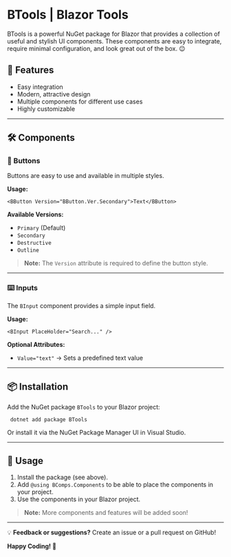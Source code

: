 # BTools | Blazor Tools

BTools is a powerful NuGet package for Blazor that provides a collection of useful and stylish UI components. These components are easy to integrate, require minimal configuration, and look great out of the box. 😉

## 📌 Features
- Easy integration
- Modern, attractive design
- Multiple components for different use cases
- Highly customizable

---

## 🛠 Components

### 🔘 Buttons
Buttons are easy to use and available in multiple styles.

**Usage:**
```razor
<BButton Version="BButton.Ver.Secondary">Text</BButton>
```

**Available Versions:**
- `Primary` (Default)
- `Secondary`
- `Destructive`
- `Outline`

> **Note:** The `Version` attribute is required to define the button style.

---

### ⌨️ Inputs
The `BInput` component provides a simple input field.

**Usage:**
```razor
<BInput PlaceHolder="Search..." />
```

**Optional Attributes:**
- `Value="text"` → Sets a predefined text value

---

## 📦 Installation
Add the NuGet package `BTools` to your Blazor project:
```sh
 dotnet add package BTools
```

Or install it via the NuGet Package Manager UI in Visual Studio.

---

## 🚀 Usage
1. Install the package (see above).
2. Add `@using BComps.Components` to be able to place the components in your project.
3. Use the components in your Blazor project.

> **Note:** More components and features will be added soon!

---

💡 **Feedback or suggestions?** Create an issue or a pull request on GitHub!

**Happy Coding! 🚀**

